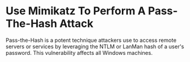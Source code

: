 # Use Mimikatz To Perform A Pass-The-Hash Attack
Pass-the-Hash is a potent technique attackers use to access remote servers or services by leveraging the NTLM or LanMan hash of a user's password. This vulnerability affects all Windows machines.

